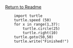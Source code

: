 [Return to Readme](README.md)

        import turtle
        turtle.speed (50)
        for x in range(1,37):
            turtle.circle(25)
            turtle.right(10)
        turtle.goto(50,50)
        turtle.write("Finished!")
